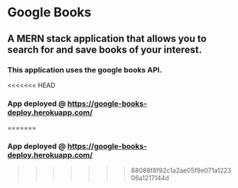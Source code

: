# Google Books

## A MERN stack application that allows you to search for and save books of your interest.

### This application uses the google books API.

<<<<<<< HEAD
### App deployed @ https://google-books-deploy.herokuapp.com/
=======
### App deployed @ https://google-books-deploy.herokuapp.com/ 
>>>>>>> 88088f8f92c1a2ae05f9e071a122306a1217144d
